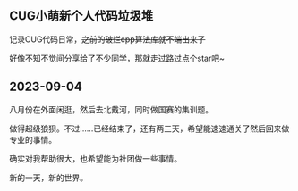 ##  CUG小萌新个人代码垃圾堆

记录CUG代码日常，~~之前的破烂cpp算法库就不端出来了~~

好像不知不觉间分享给了不少同学，那就走过路过点个star吧~



## 2023-09-04

八月份在外面闲逛，然后去北戴河，同时做国赛的集训题。

做得超级狼狈。不过……已经结束了，还有两三天，希望能速速通关了然后回来做专业的事情。

确实对我帮助很大，也希望能为社团做一些事情。

新的一天，新的世界。

